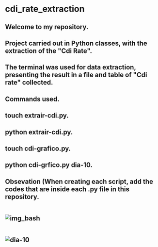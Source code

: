 # cdi_rate_extraction
<h2> Welcome to my repository.
<h2> Project carried out in Python classes, with the extraction of the "Cdi Rate".
<h2> The terminal was used for data extraction, presenting the result in a file and table of 
"Cdi rate" collected.
<h2> Commands used.
<h2> touch extrair-cdi.py. 
<h2> python extrair-cdi.py.
<h2> touch cdi-grafico.py.
<h2> python cdi-grfico.py dia-10.
<h2> Obsevation (When creating each script, add the codes that are inside each .py file in this repository.
<br></br>


![img_bash](https://user-images.githubusercontent.com/129814574/233262577-218c10cd-8d82-4ea9-a7ca-fa6cbede2d22.jpg)
<br></br>

![dia-10](https://user-images.githubusercontent.com/129814574/233262901-9a43deb4-ff1c-4671-9d79-192476c7cfea.png)

